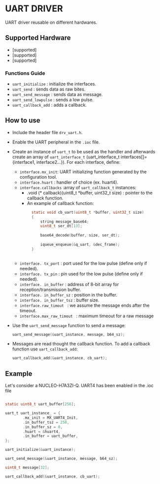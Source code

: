 # UART DRIVER

UART driver reusable on different hardwares.

## Supported Hardware

- [supported]
- [supported]
- [supported]

### Functions Guide

- `uart_initialize` : initialize the interfaces.
- `uart_send` : sends data as raw bites.
- `uart_send_message` : sends data as message.
- `uart_send_lowpulse` : sends a low pulse.
- `uart_callback_add` : adds a callback.

## How to use

- Include the header file `drv_uart.h`.
- Enable the UART peripheral in the `.ioc` file.
- Create an instance of `uart_t` to be used as the handler and afterwards create an array of `uart_interface_t` (uart_interface_t interfaces[]={interface1, interface2...}). For each interface, define:
	- `interface.mx_init`: UART initializing function generated by the configuration tool.
	- `interface.huart` : handler of choice (ex. huart4).
	- `interface.callbacks` :array of `uart_callback_t` instances:
		- .void (* callback)(uint8_t *buffer, uint32_t size) : pointer to the callback function.
		- An example of callback function:
		  ```C
			static void cb_uart(uint8_t *buffer, uint32_t size)
			{
				string message_base64;
				uint8_t ser_dt[13];
			
				base64_decode(buffer, size, ser_dt);
					
				iqueue_enqueue(&q_uart, &dec_frame);
			} 
		 
	- `interface. tx_port` : port used for the low pulse (define only if needed).
	- `interface. tx_pin` : pin used for the low pulse (define only if needed).
	- `interface. in_buffer` : address of 8-bit array for reception/transmission buffer.
	- `interface. in_buffer_sz` : position in the buffer.
	- `interface. in_buffer_tsz` : buffer size.
	- `interface.raw_timout ` : we assume the message ends after the timeout.
	- `interface.max_raw_timout ` : maximum timeout for a raw message
	
- Use the ```uart_send_message``` function to send a message:
	```C
	uart_send_message(&uart_instance, message, b64_sz);
	```
- Messages are read thought the callback function. To add a callback function use ```uart_callback_add```:
	```C
	uart_callback_add(&uart_instance, cb_uart);
	```


## Example

Let's consider a NUCLEO-H7A3ZI-Q. UART4 has been enabled in the .ioc file

```C

static uint8_t uart_buffer[256];

uart_t uart_instance_ = {
		.mx_init = MX_UART4_Init,
		.in_buffer_tsz = 250,
		.in_buffer_sz = 0,
		.huart = &huart4,
		.in_buffer = uart_buffer,
};

uart_initialize(&uart_instance);

uart_send_message(&uart_instance, message, b64_sz);

uint8_t message[32];

uart_callback_add(&uart_instance, cb_uart);



```
